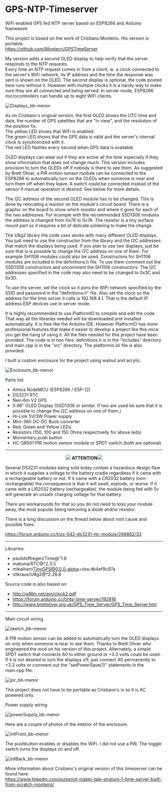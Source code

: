 # GPS-NTP-Timeserver
WiFi enabled GPS fed NTP server based on ESP8266 and Arduino framework 

This project is based on the work of Cristiano Monteiro. His version is portable.<br>
https://github.com/Montecri/GPSTimeServer

My version adds a second OLED display to help verify that the server responds to the NTP requests.  
Every time an NTP request comes in from a client, ie. a clock connected to the server's WiFi network, its IP address and 
the time the response was sent is shown on the OLED. The second display is optional, the code posted here runs without it. 
However with multiple clocks it is a handy way to make sure they are all connected and being served. 
In server mode, ESP8266 microcontrollers can handle up to eight WiFi clients.

![Displays_bb-menor](https://github.com/mmarkin/GPS-NTP-Timeserver/blob/main/IMAGES/Display.JPG)

As on Cristiano's original version, the first OLED shows the UTC time and date, the number of GPS satellites that are
"in view", and the resolution of the position fix.<br>
The yellow LED shows that WiFi is enabled.<br> 
The green LED shows that the GPS data is valid and the server's internal clock is synchronized with it.    
The red LED flashes every second when GPS data is available.

OLED displays can wear out if they are active all the time especially if they show information that does not change much.
This version includes provision to turn the OLEDs off if nobody is there to see them. As suggested by Brett Oliver, a
PIR motion sensor module can be connected to the ESP8266 to automatically turn on the OLEDs when someone
is near and turn them off when they leave. A switch could be connected instead of the sensor if manual operation is desired.
See below for more details.

The I2C address of the second OLED module has to be changed. This is done by relocating a resistor on the module's circuit
board. There is a graphic on the board to show which resistor and where it goes for each of the two addresses. For ecample
with the recommended SSD1306 modules the address is changed from 0x78 to 0x7A. The resistor is a tiny surface mount part so 
it requires a bit of delicate soldering to make the change.

The U8g2 library the code uses works with many different OLED displays. 
You just need to use the constructor from the library and the I2C addresses that match the displays being used.
If you plan to use two displays, just be sure that is is possible to change the I2C address on one of them.
For example SH1106 modules could also be used. Constructors for SH1106 modules are included in the definitions.h file. 
To use them comment out the SSD1306 constructors and uncomment the SH1106 constructors. 
The I2C addresses specified in the code may also need to be changed to 0x3C and 0x3D. 

To use the server, set the clock so it joins the WiFi network specified by the SSID and password in the "definitions.h" 
file. Also set the clock so the address for the time server it calls is 192.168.4.1. That is the default IP address ESP 
devices use in server mode.

It is highly recommended to use PlatformIO to compile and edit the code. That way all the libraries needed will be 
downloaded and installed automatically. It is free like the Arduino IDE. However PlatformIO has more professional features 
that make it easier to develop a project like this once you get the hang of using it. All the files needed for this project 
have been provided. The code is in two files: definitions.h is in the "includes" directory and main.cpp is in the "src" 
directory. The platformio.ini file is also provided. 
 
I built a custom enclosure for the project using walnut and acrylic.  

![Enclosure_bb-menor](https://github.com/mmarkin/GPS-NTP-Timeserver/blob/main/IMAGES/Enclosure.JPG)

Parts list:

- Amica NodeMCU (ESP8266 / ESP-12)                   
- DS3231 RTC
- Neo-6m V2 GPS
- 0.96" OLED Display (SSD1306 or similar. 
  If two are used be sure that it is possible to change the I2C address on one of them.) 
- Hi-Link 5V/3W Power supply
- Mini-360 DC-DC Buck converter
- Red, Green and Yellow LEDs
- Resistors (150, 100 and 150 Ohms respectivelly for above leds)
- Momentary push button
- HC-SR501 PIR motion sensor module or SPDT switch (both are optional)

---
<p align="center"><img src="https://user-images.githubusercontent.com/38574378/132773469-08fb7b59-2f9d-4641-9665-c8d50d3904bc.png">  
<b>ATTENTION</b><img src="https://user-images.githubusercontent.com/38574378/132773469-08fb7b59-2f9d-4641-9665-c8d50d3904bc.png"></p> 

Several DS3231 modules being sold today contain a hazardous design flaw in which it supplies a voltage to the battery cradle 
regardless if it came with a rechargeable battery or not. 
If it came with a CR2032 battery (non-rechargeable) the consequence is that it will swell, explode, or worse. 
If it came with a LIR2032 battery (rechargeable), the module being fed with 5v will generate an unsafe charging voltage for 
that battery.

There are workarounds for that so you do not need to toss your module away, the most popular being removing a diode and/or 
resistor.

There is a long discussion on the thread below about root cause and possible fixes:

https://forum.arduino.cc/t/zs-042-ds3231-rtc-module/268862/33

---

Libraries:

- paulstoffregen/Time@^1.6
- makuna/RTC@^2.3.5
- mikalhart/TinyGPS@0.0.0-alpha+sha.db4ef9c97a
- olikraus/U8g2@^2.28.8

Source code is also based on:<br>
- http://w8bh.net/avr/clock2.pdf
- https://forum.arduino.cc/t/ntp-time-server/192816
- http://www.brettoliver.org.uk/GPS_Time_Server/GPS_Time_Server.htm

---

Main circuit wiring

![sketch_bb-menor](https://github.com/mmarkin/GPS-NTP-Timeserver/blob/main/IMAGES/MainBoard.png)

A PIR motion sensor can be added to automatically turn the OLED displays on only when someone is near to see them.
Thanks to Brett Oliver who engineered the mod on his version of this project.
Alternately, a simple SPDT switch that connects A0 to either ground or +3.3 volts could be used. 
If it is not desired to turn the displays off, just connect A0 permanently to +3.3 volts or comment out the 
"setPowerSave(1)" statements in the main.cpp file. 

![pir_bb-menor](https://github.com/mmarkin/GPS-NTP-Timeserver/blob/main/IMAGES/PIR.jpg)

This project does not have to be portable as Cristiano's is so it is AC powered only. 

Power supply wiring

![powerSupply_bb-menor](https://github.com/mmarkin/GPS-NTP-Timeserver/blob/main/IMAGES/PowerSupply.png)

Here are a couple of photos of the interior of the enclosure.

![intFront_bb-menor](https://github.com/mmarkin/GPS-NTP-Timeserver/blob/main/IMAGES/InteriorFront.JPG)

The pushbutton enables or disables the WiFi. I did not use a PIR. The toggle switch turns the displays on and off.

![intBack_bb-menor](https://github.com/mmarkin/GPS-NTP-Timeserver/blob/main/IMAGES/InteriorBack.JPG)

More information about Cristiano's original version of this timeserver can be found here:<br>
https://www.linkedin.com/pulse/iot-maker-tale-stratum-1-time-server-built-from-scratch-monteiro/

